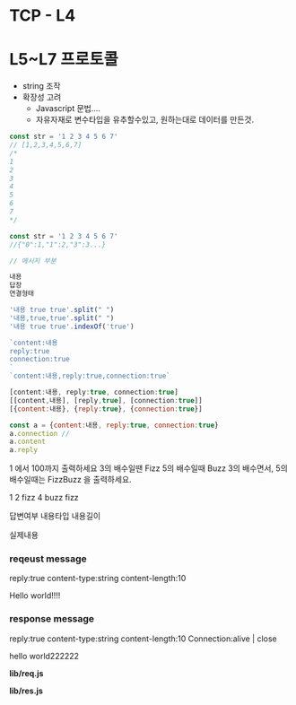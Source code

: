 # TCP - L4 

# L5~L7 프로토콜
- string 조작
- 확장성 고려 
    - Javascript 문법....
    - 자유자재로 변수타입을 유추할수있고, 원하는대로 데이터를 만든것. 


```js
const str = '1 2 3 4 5 6 7'
// [1,2,3,4,5,6,7]
/*
1
2
3
4
5
6
7
*/
```

```js
const str = '1 2 3 4 5 6 7'
//{"0":1,"1":2,"3":3...}
```


```js
// 메시지 부분

내용
답장
연결형태

'내용 true true'.split(" ")
'내용,true,true'.split(" ")
'내용 true true'.indexOf('true')

`content:내용
reply:true
connection:true
`
`content:내용,reply:true,connection:true`

[content:내용, reply:true, connection:true]
[[content,내용], [reply,true], [connection:true]]
[{content:내용}, {reply:true}, {connection:true}]

const a = {content:내용, reply:true, connection:true}
a.connection //
a.content
a.reply
```

1 에서 100까지 출력하세요
3의 배수일땐 Fizz
5의 배수일때 Buzz
3의 배수면서, 5의 배수일때는 FizzBuzz 을 출력하세요.

1
2
fizz
4
buzz
fizz



답변여부
내용타입
내용길이

실제내용

### reqeust message

reply:true
content-type:string
content-length:10

Hello world!!!!


### response message

reply:true
content-type:string
content-length:10
Connection:alive | close

hello world222222


**lib/req.js**



**lib/res.js**